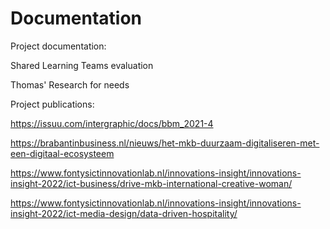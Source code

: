 # Documentation
Project documentation:

  Shared Learning Teams evaluation

  Thomas' Research for needs



Project publications:

  https://issuu.com/intergraphic/docs/bbm_2021-4

  https://brabantinbusiness.nl/nieuws/het-mkb-duurzaam-digitaliseren-met-een-digitaal-ecosysteem

  https://www.fontysictinnovationlab.nl/innovations-insight/innovations-insight-2022/ict-business/drive-mkb-international-creative-woman/

  https://www.fontysictinnovationlab.nl/innovations-insight/innovations-insight-2022/ict-media-design/data-driven-hospitality/

